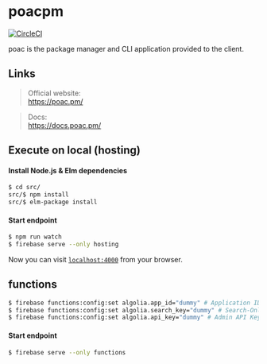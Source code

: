 # poacpm
[![CircleCI](https://circleci.com/gh/poacpm/poac.pm.svg?style=svg)](https://circleci.com/gh/poacpm/poac.pm)

poac is the package manager and CLI application provided to the client.


## Links
> Official website:<br>
https://poac.pm/

> Docs:<br>
https://docs.poac.pm/


## Execute on local (hosting)

#### Install Node.js & Elm dependencies
```bash
$ cd src/
src/$ npm install
src/$ elm-package install
```

#### Start endpoint
```bash
$ npm run watch
$ firebase serve --only hosting
```

Now you can visit [`localhost:4000`](http://localhost:4000) from your browser.


## functions

```bash
$ firebase functions:config:set algolia.app_id="dummy" # Application ID
$ firebase functions:config:set algolia.search_key="dummy" # Search-Only API Key
$ firebase functions:config:set algolia.api_key="dummy" # Admin API Key
```

#### Start endpoint
```bash
$ firebase serve --only functions
```
